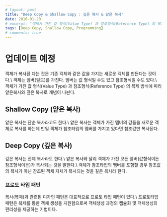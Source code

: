 ```yaml
---
# layout: post
title: "Deep Copy & Shallow Copy : 깊은 복사 & 얕은 복사"
date: 2016-01-20
# excerpt: "객체가 가진 값 형식(Value Type) 과 참조형식(Reference Type) 의 복제 방식에 따라 얕은복사와 깊은 복사로 개념이 나뉜다."
tags: [Deep Copy, Shallow Copy, Programming]
# comments: true
---
```


# 업데이트 예정

객체가 복사된 다는 것은 기존 객체와 같은 값을 가지는 새로운 객체를 만든다는 것이다.\\
객체는 멤버(필드)를 가진다. 멤버는 값 형식일 수도 있고 참조형식일 수도 있다.\\
객체가 가진 값 형식(Value Type) 과 참조형식(Reference Type) 의 복제 방식에 따라 얕은복사와 깊은 복사로 개념이 나뉜다.

## Shallow Copy (얕은 복사)

얕은 복사는 단순 복사라고도 한다.\\
얕은 복사는 객체가 가진 멤버의 값들을 새로운 객체로 복사를 하는데 만일 객체가 참조타입의 멤버를 가지고 있다면 참조값만 복사된다.

## Deep Copy (깊은 복사)

깊은 복사는 전체 복사라도 한다.\\
얕은 복사와 달리 객체가 가진 모든 멤버(값형식이든 참조형식이든)가 복사되는 것을 말한다.\\
객체가 참조타입의 멤버를 포함할 경우 참조값의 복사가 아닌 참조된 객체 자체가 복사되는 것을 깊은 복사라 한다.

### 프로토 타입 패턴

복사(복제)과 관련된 디자인 패턴은 대표적으로 프로토 타입 패턴이 있다.\\
프로토타입 패턴은 복제를 통한 객체 생성을 지원함으로써 객체생성 과정의 캡슐화 및 객체생성의 편리성을 제공하는 기법이다.
